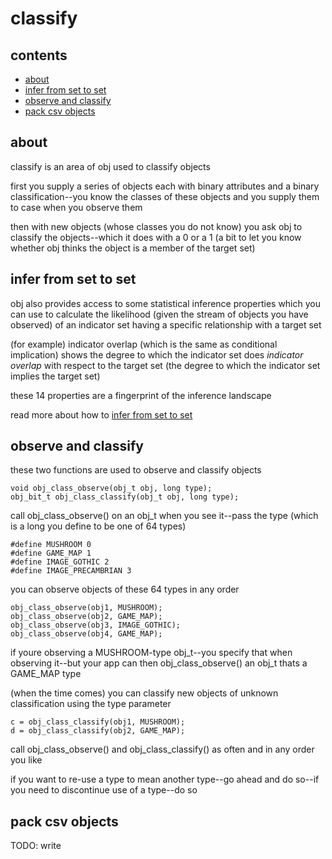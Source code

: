 # classify

## contents

- [about](#about)
- [infer from set to set](#infer-from-set-to-set)
- [observe and classify](#observe-and-classify)
- [pack csv objects](#pack-csv-objects)

## about

classify is an area of obj used to classify objects

first you supply a series of objects each with binary attributes and a binary classification--you know the classes of these objects and you supply them to case when you observe them

then with new objects (whose classes you do not know) you ask obj to classify the objects--which it does with a 0 or a 1 (a bit to let you know whether obj thinks the object is a member of the target set)

## infer from set to set

obj also provides access to some statistical inference properties which you can use to calculate the likelihood (given the stream of objects you have observed) of an indicator set having a specific relationship with a target set

(for example) indicator overlap (which is the same as conditional implication) shows the degree to which the indicator set does *indicator overlap* with respect to the target set (the degree to which the indicator set implies the target set)

these 14 properties are a fingerprint of the inference landscape

read more about how to [infer from set to set](INFER.md)

## observe and classify

these two functions are used to observe and classify objects

    void obj_class_observe(obj_t obj, long type);
    obj_bit_t obj_class_classify(obj_t obj, long type);

call obj_class_observe() on an obj_t when you see it--pass the type (which is a long you define to be one of 64 types)

    #define MUSHROOM 0
    #define GAME_MAP 1
    #define IMAGE_GOTHIC 2
    #define IMAGE_PRECAMBRIAN 3

you can observe objects of these 64 types in any order

    obj_class_observe(obj1, MUSHROOM);
    obj_class_observe(obj2, GAME_MAP);
    obj_class_observe(obj3, IMAGE_GOTHIC);
    obj_class_observe(obj4, GAME_MAP);

if youre observing a MUSHROOM-type obj_t--you specify that when observing it--but your app can then obj_class_observe() an obj_t thats a GAME_MAP type

(when the time comes) you can classify new objects of unknown classification using the type parameter

    c = obj_class_classify(obj1, MUSHROOM);
    d = obj_class_classify(obj2, GAME_MAP);

call obj_class_observe() and obj_class_classify() as often and in any order you like

if you want to re-use a type to mean another type--go ahead and do so--if you need to discontinue use of a type--do so

## pack csv objects

TODO: write
